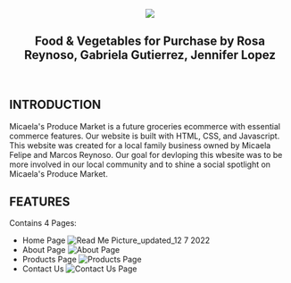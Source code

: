 <p align="center">
  <img src="https://user-images.githubusercontent.com/89892415/206354176-66b96dd8-7ac6-4b7e-80a1-f244a124e847.png"/>
</p>


<p align="center">
   <h2 align="center">Food & Vegetables for Purchase by Rosa Reynoso, Gabriela Gutierrez, Jennifer Lopez</h2>
										 </p>
<p>&nbsp;&nbsp;&nbsp;&nbsp;&nbsp;&nbsp;</p>

## INTRODUCTION
Micaela's Produce Market is a future groceries ecommerce with essential commerce features. Our website is built with HTML, CSS, and Javascript. This website was created for a local family business owned by Micaela Felipe and Marcos Reynoso. Our goal for devloping this wbesite was to be more involved in our local community and to shine a social spotlight on Micaela's Produce Market.

## FEATURES
Contains 4 Pages:
- Home Page
![Read Me Picture_updated_12 7 2022](https://user-images.githubusercontent.com/89892415/206359253-d0ec41f3-79c6-4cb2-b4a4-65b820ba41ef.jpg)
- About Page
![About Page](https://user-images.githubusercontent.com/89892415/206359831-836dcc06-321d-4631-aca9-4ef5ebc006a0.jpg)
- Products Page
![Products Page](https://user-images.githubusercontent.com/89892415/206376521-37384ca8-8b35-42a9-9509-ae13c8375d32.jpg)
- Contact Us
![Contact Us Page](https://user-images.githubusercontent.com/89892415/206359898-00a07cef-c22b-4ea7-a61b-17acf91e46fd.jpg)
